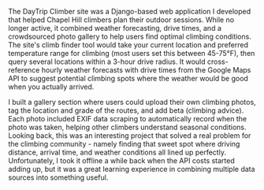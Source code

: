 The DayTrip Climber site was a Django-based web application I developed that helped Chapel Hill climbers plan their outdoor sessions. While no longer active, it combined weather forecasting, drive times, and a crowdsourced photo gallery to help users find optimal climbing conditions.
The site's climb finder tool would take your current location and preferred temperature range for climbing (most users set this between 45-75°F), then query several locations within a 3-hour drive radius. It would cross-reference hourly weather forecasts with drive times from the Google Maps API to suggest potential climbing spots where the weather would be good when you actually arrived.

I built a gallery section where users could upload their own climbing photos, tag the location and grade of the routes, and add beta (climbing advice). Each photo included EXIF data scraping to automatically record when the photo was taken, helping other climbers understand seasonal conditions.
Looking back, this was an interesting project that solved a real problem for the climbing community - namely finding that sweet spot where driving distance, arrival time, and weather conditions all lined up perfectly. Unfortunately, I took it offline a while back when the API costs started adding up, but it was a great learning experience in combining multiple data sources into something useful.
